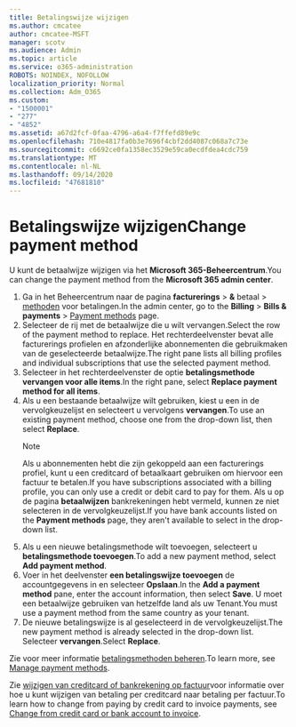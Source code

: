 ```yaml
---
title: Betalingswijze wijzigen
ms.author: cmcatee
author: cmcatee-MSFT
manager: scotv
ms.audience: Admin
ms.topic: article
ms.service: o365-administration
ROBOTS: NOINDEX, NOFOLLOW
localization_priority: Normal
ms.collection: Adm_O365
ms.custom:
- "1500001"
- "277"
- "4852"
ms.assetid: a67d2fcf-0faa-4796-a6a4-f7ffefd89e9c
ms.openlocfilehash: 710e4817fa0b3e7696f4cbf2dd4087c068a7c73e
ms.sourcegitcommit: c6692ce0fa1358ec3529e59ca0ecdfdea4cdc759
ms.translationtype: MT
ms.contentlocale: nl-NL
ms.lasthandoff: 09/14/2020
ms.locfileid: "47681810"
---
```

# <a name="change-payment-method"></a><span data-ttu-id="8ce27-102">Betalingswijze wijzigen</span><span class="sxs-lookup"><span data-stu-id="8ce27-102">Change payment method</span></span>

<span data-ttu-id="8ce27-103">U kunt de betaalwijze wijzigen via het **Microsoft 365-Beheercentrum**.</span><span class="sxs-lookup"><span data-stu-id="8ce27-103">You can change the payment method from the **Microsoft 365 admin center**.</span></span>
  
1. <span data-ttu-id="8ce27-104">Ga in het Beheercentrum naar de pagina **facturerings**  >  **&** betaal  >  [methoden](https://go.microsoft.com/fwlink/p/?linkid=2018806) voor betalingen.</span><span class="sxs-lookup"><span data-stu-id="8ce27-104">In the admin center, go to the **Billing** > **Bills & payments** > [Payment methods](https://go.microsoft.com/fwlink/p/?linkid=2018806) page.</span></span>
2. <span data-ttu-id="8ce27-105">Selecteer de rij met de betaalwijze die u wilt vervangen.</span><span class="sxs-lookup"><span data-stu-id="8ce27-105">Select the row of the payment method to replace.</span></span> <span data-ttu-id="8ce27-106">Het rechterdeelvenster bevat alle facturerings profielen en afzonderlijke abonnementen die gebruikmaken van de geselecteerde betaalwijze.</span><span class="sxs-lookup"><span data-stu-id="8ce27-106">The right pane lists all billing profiles and individual subscriptions that use the selected payment method.</span></span>
3. <span data-ttu-id="8ce27-107">Selecteer in het rechterdeelvenster de optie **betalingsmethode vervangen voor alle items**.</span><span class="sxs-lookup"><span data-stu-id="8ce27-107">In the right pane, select **Replace payment method for all items**.</span></span>
4. <span data-ttu-id="8ce27-108">Als u een bestaande betaalwijze wilt gebruiken, kiest u een in de vervolgkeuzelijst en selecteert u vervolgens **vervangen**.</span><span class="sxs-lookup"><span data-stu-id="8ce27-108">To use an existing payment method, choose one from the drop-down list, then select **Replace**.</span></span>
    > [!NOTE]
    > <span data-ttu-id="8ce27-109">Als u abonnementen hebt die zijn gekoppeld aan een facturerings profiel, kunt u een creditcard of betaalkaart gebruiken om hiervoor een factuur te betalen.</span><span class="sxs-lookup"><span data-stu-id="8ce27-109">If you have subscriptions associated with a billing profile, you can only use a credit or debit card to pay for them.</span></span> <span data-ttu-id="8ce27-110">Als u op de pagina **betaalwijzen** bankrekeningen hebt vermeld, kunnen ze niet selecteren in de vervolgkeuzelijst.</span><span class="sxs-lookup"><span data-stu-id="8ce27-110">If you have bank accounts listed on the **Payment methods** page, they aren't available to select in the drop-down list.</span></span>
5. <span data-ttu-id="8ce27-111">Als u een nieuwe betalingsmethode wilt toevoegen, selecteert u **betalingsmethode toevoegen**.</span><span class="sxs-lookup"><span data-stu-id="8ce27-111">To add a new payment method, select **Add payment method**.</span></span>
6. <span data-ttu-id="8ce27-112">Voer in het deelvenster **een betalingswijze toevoegen** de accountgegevens in en selecteer **Opslaan**.</span><span class="sxs-lookup"><span data-stu-id="8ce27-112">In the **Add a payment method** pane, enter the account information, then select **Save**.</span></span> <span data-ttu-id="8ce27-113">U moet een betaalwijze gebruiken van hetzelfde land als uw Tenant.</span><span class="sxs-lookup"><span data-stu-id="8ce27-113">You must use a payment method from the same country as your tenant.</span></span>
7. <span data-ttu-id="8ce27-114">De nieuwe betalingswijze is al geselecteerd in de vervolgkeuzelijst.</span><span class="sxs-lookup"><span data-stu-id="8ce27-114">The new payment method is already selected in the drop-down list.</span></span> <span data-ttu-id="8ce27-115">Selecteer **vervangen**.</span><span class="sxs-lookup"><span data-stu-id="8ce27-115">Select **Replace**.</span></span>

<span data-ttu-id="8ce27-116">Zie voor meer informatie [betalingsmethoden beheren](https://docs.microsoft.com/microsoft-365/commerce/billing-and-payments/manage-payment-methods).</span><span class="sxs-lookup"><span data-stu-id="8ce27-116">To learn more, see [Manage payment methods](https://docs.microsoft.com/microsoft-365/commerce/billing-and-payments/manage-payment-methods).</span></span>

<span data-ttu-id="8ce27-117">Zie [wijzigen van creditcard of bankrekening op factuur](https://docs.microsoft.com/microsoft-365/commerce/billing-and-payments/change-payment-method#change-from-credit-card-or-bank-account-to-invoice)voor informatie over hoe u kunt wijzigen van betaling per creditcard naar betaling per factuur.</span><span class="sxs-lookup"><span data-stu-id="8ce27-117">To learn how to change from paying by credit card to invoice payments, see [Change from credit card or bank account to invoice](https://docs.microsoft.com/microsoft-365/commerce/billing-and-payments/change-payment-method#change-from-credit-card-or-bank-account-to-invoice).</span></span>